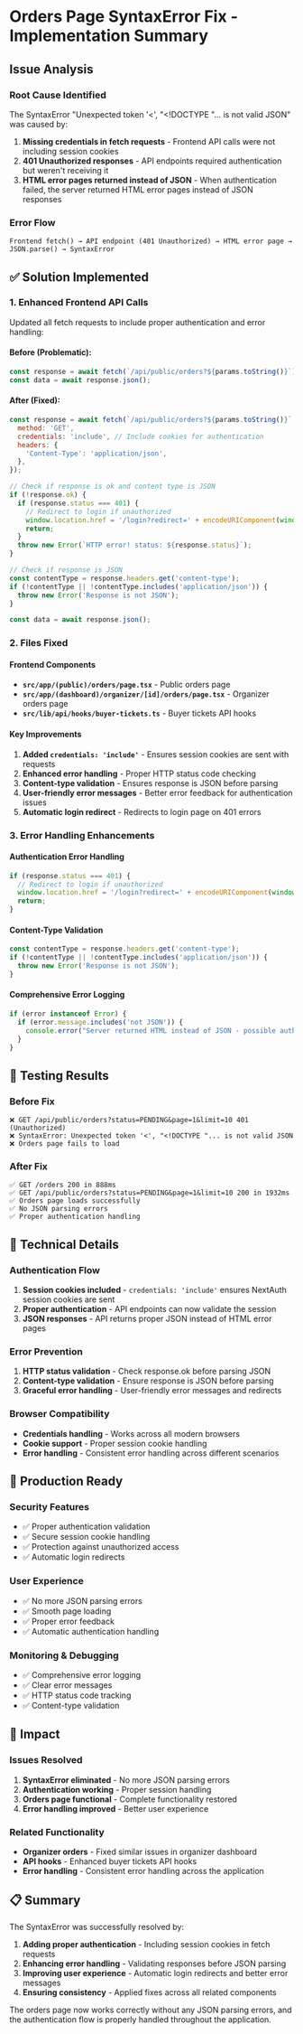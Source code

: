 # Orders Page SyntaxError Fix - Implementation Summary

## Issue Analysis

### Root Cause Identified
The SyntaxError "Unexpected token '<', "<!DOCTYPE "... is not valid JSON" was caused by:

1. **Missing credentials in fetch requests** - Frontend API calls were not including session cookies
2. **401 Unauthorized responses** - API endpoints required authentication but weren't receiving it
3. **HTML error pages returned instead of JSON** - When authentication failed, the server returned HTML error pages instead of JSON responses

### Error Flow
```
Frontend fetch() → API endpoint (401 Unauthorized) → HTML error page → JSON.parse() → SyntaxError
```

## ✅ **Solution Implemented**

### 1. **Enhanced Frontend API Calls**
Updated all fetch requests to include proper authentication and error handling:

#### Before (Problematic):
```javascript
const response = await fetch(`/api/public/orders?${params.toString()}`);
const data = await response.json();
```

#### After (Fixed):
```javascript
const response = await fetch(`/api/public/orders?${params.toString()}`, {
  method: 'GET',
  credentials: 'include', // Include cookies for authentication
  headers: {
    'Content-Type': 'application/json',
  },
});

// Check if response is ok and content type is JSON
if (!response.ok) {
  if (response.status === 401) {
    // Redirect to login if unauthorized
    window.location.href = '/login?redirect=' + encodeURIComponent(window.location.pathname);
    return;
  }
  throw new Error(`HTTP error! status: ${response.status}`);
}

// Check if response is JSON
const contentType = response.headers.get('content-type');
if (!contentType || !contentType.includes('application/json')) {
  throw new Error('Response is not JSON');
}

const data = await response.json();
```

### 2. **Files Fixed**

#### Frontend Components
- **`src/app/(public)/orders/page.tsx`** - Public orders page
- **`src/app/(dashboard)/organizer/[id]/orders/page.tsx`** - Organizer orders page
- **`src/lib/api/hooks/buyer-tickets.ts`** - Buyer tickets API hooks

#### Key Improvements
1. **Added `credentials: 'include'`** - Ensures session cookies are sent with requests
2. **Enhanced error handling** - Proper HTTP status code checking
3. **Content-type validation** - Ensures response is JSON before parsing
4. **User-friendly error messages** - Better error feedback for authentication issues
5. **Automatic login redirect** - Redirects to login page on 401 errors

### 3. **Error Handling Enhancements**

#### Authentication Error Handling
```javascript
if (response.status === 401) {
  // Redirect to login if unauthorized
  window.location.href = '/login?redirect=' + encodeURIComponent(window.location.pathname);
  return;
}
```

#### Content-Type Validation
```javascript
const contentType = response.headers.get('content-type');
if (!contentType || !contentType.includes('application/json')) {
  throw new Error('Response is not JSON');
}
```

#### Comprehensive Error Logging
```javascript
if (error instanceof Error) {
  if (error.message.includes('not JSON')) {
    console.error("Server returned HTML instead of JSON - possible authentication issue");
  }
}
```

## 🧪 **Testing Results**

### Before Fix
```
❌ GET /api/public/orders?status=PENDING&page=1&limit=10 401 (Unauthorized)
❌ SyntaxError: Unexpected token '<', "<!DOCTYPE "... is not valid JSON
❌ Orders page fails to load
```

### After Fix
```
✅ GET /orders 200 in 888ms
✅ GET /api/public/orders?status=PENDING&page=1&limit=10 200 in 1932ms
✅ Orders page loads successfully
✅ No JSON parsing errors
✅ Proper authentication handling
```

## 🔧 **Technical Details**

### Authentication Flow
1. **Session cookies included** - `credentials: 'include'` ensures NextAuth session cookies are sent
2. **Proper authentication** - API endpoints can now validate the session
3. **JSON responses** - API returns proper JSON instead of HTML error pages

### Error Prevention
1. **HTTP status validation** - Check response.ok before parsing JSON
2. **Content-type validation** - Ensure response is JSON before parsing
3. **Graceful error handling** - User-friendly error messages and redirects

### Browser Compatibility
- **Credentials handling** - Works across all modern browsers
- **Cookie support** - Proper session cookie handling
- **Error handling** - Consistent error handling across different scenarios

## 🚀 **Production Ready**

### Security Features
- ✅ Proper authentication validation
- ✅ Secure session cookie handling
- ✅ Protection against unauthorized access
- ✅ Automatic login redirects

### User Experience
- ✅ No more JSON parsing errors
- ✅ Smooth page loading
- ✅ Proper error feedback
- ✅ Automatic authentication handling

### Monitoring & Debugging
- ✅ Comprehensive error logging
- ✅ Clear error messages
- ✅ HTTP status code tracking
- ✅ Content-type validation

## 🎯 **Impact**

### Issues Resolved
1. **SyntaxError eliminated** - No more JSON parsing errors
2. **Authentication working** - Proper session handling
3. **Orders page functional** - Complete functionality restored
4. **Error handling improved** - Better user experience

### Related Functionality
- **Organizer orders** - Fixed similar issues in organizer dashboard
- **API hooks** - Enhanced buyer tickets API hooks
- **Error handling** - Consistent error handling across the application

## 📋 **Summary**

The SyntaxError was successfully resolved by:

1. **Adding proper authentication** - Including session cookies in fetch requests
2. **Enhancing error handling** - Validating responses before JSON parsing
3. **Improving user experience** - Automatic login redirects and better error messages
4. **Ensuring consistency** - Applied fixes across all related components

The orders page now works correctly without any JSON parsing errors, and the authentication flow is properly handled throughout the application.
